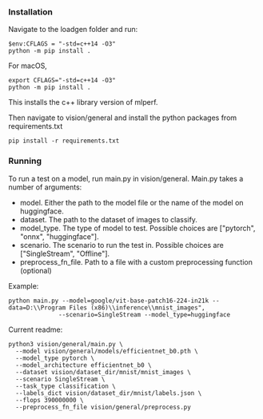 ### Installation

Navigate to the loadgen folder and run:

```console
$env:CFLAGS = "-std=c++14 -O3"
python -m pip install .
```
For macOS, 
```console
export CFLAGS="-std=c++14 -O3"
python -m pip install .
```

This installs the c++ library version of mlperf.

Then navigate to vision/general and install the python packages from requirements.txt

```console
pip install -r requirements.txt
```

### Running

To run a test on a model, run main.py in vision/general. Main.py takes a number of arguments:

- model. Either the path to the model file or the name of the model on huggingface.
- dataset. The path to the dataset of images to classify.
- model_type. The type of model to test. Possible choices are ["pytorch", "onnx", "huggingface"].
- scenario. The scenario to run the test in. Possible choices are ["SingleStream", "Offline"].
- preprocess_fn_file. Path to a file with a custom preprocessing function (optional)

Example:

```console
python main.py --model=google/vit-base-patch16-224-in21k --data=D:\\Program Files (x86)\\inference\\mnist_images",
              --scenario=SingleStream --model_type=huggingface
```
Current readme:
```console
python3 vision/general/main.py \                             
  --model vision/general/models/efficientnet_b0.pth \
  --model_type pytorch \
  --model_architecture efficientnet_b0 \
  --dataset vision/dataset_dir/mnist/mnist_images \
  --scenario SingleStream \
  --task_type classification \
  --labels_dict vision/dataset_dir/mnist/labels.json \
  --flops 390000000 \
  --preprocess_fn_file vision/general/preprocess.py
```